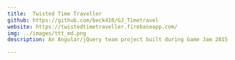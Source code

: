 ```yaml
---
title:  Twisted Time Traveller
github: https://github.com/beck410/GJ_Timetravel
website: https://twistedtimetraveller.firebaseapp.com/
img: ../images/ttt_md.png
description: An Angular/jQuery team project built during Game Jam 2015. A click-based adventure game inspired by 8-bit graphics and choose-your-own pc games. Created animations and contributed to jQuery functionality.

---
```

